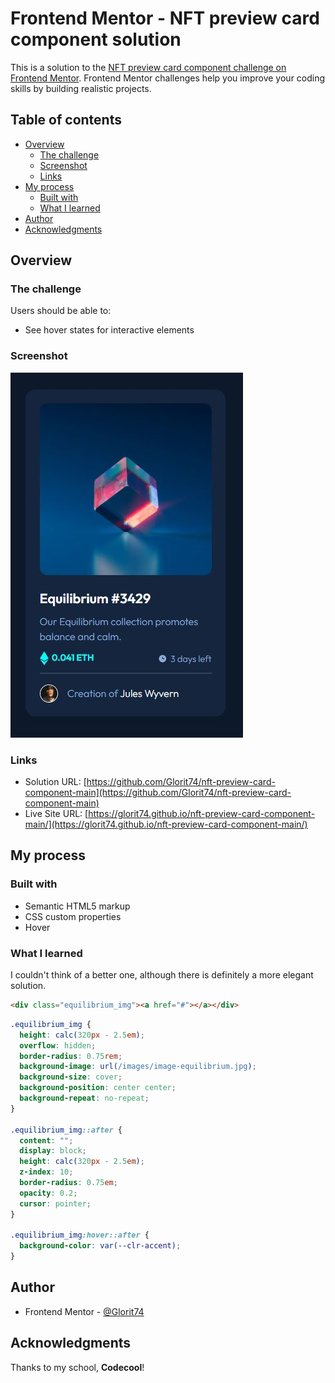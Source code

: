 # Frontend Mentor - NFT preview card component solution

This is a solution to the [NFT preview card component challenge on Frontend Mentor](https://www.frontendmentor.io/challenges/nft-preview-card-component-SbdUL_w0U). Frontend Mentor challenges help you improve your coding skills by building realistic projects.

## Table of contents

- [Overview](#overview)
  - [The challenge](#the-challenge)
  - [Screenshot](#screenshot)
  - [Links](#links)
- [My process](#my-process)
  - [Built with](#built-with)
  - [What I learned](#what-i-learned)
- [Author](#author)
- [Acknowledgments](#acknowledgments)

## Overview

### The challenge

Users should be able to:

- See hover states for interactive elements

### Screenshot

![](images/screenshot.jpg)

### Links

- Solution URL: [https://github.com/Glorit74/nft-preview-card-component-main](https://github.com/Glorit74/nft-preview-card-component-main)
- Live Site URL: [https://glorit74.github.io/nft-preview-card-component-main/](https://glorit74.github.io/nft-preview-card-component-main/)

## My process

### Built with

- Semantic HTML5 markup
- CSS custom properties
- Hover

### What I learned

I couldn't think of a better one, although there is definitely a more elegant solution.

```html
<div class="equilibrium_img"><a href="#"></a></div>
```

```css
.equilibrium_img {
  height: calc(320px - 2.5em);
  overflow: hidden;
  border-radius: 0.75rem;
  background-image: url(/images/image-equilibrium.jpg);
  background-size: cover;
  background-position: center center;
  background-repeat: no-repeat;
}

.equilibrium_img::after {
  content: "";
  display: block;
  height: calc(320px - 2.5em);
  z-index: 10;
  border-radius: 0.75em;
  opacity: 0.2;
  cursor: pointer;
}

.equilibrium_img:hover::after {
  background-color: var(--clr-accent);
}
```

## Author

- Frontend Mentor - [@Glorit74](https://www.frontendmentor.io/profile/Glorit74)

## Acknowledgments

Thanks to my school, **Codecool**!
